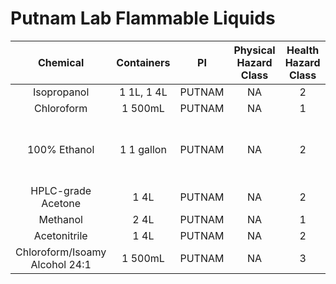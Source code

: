# Putnam Lab Flammable Liquids


**Chemical**|**Containers**|**PI**|**Physical Hazard Class**|**Health Hazard Class**|**Flammable Hazard Class**|**Instability Hazard Class**|**SDS link**|**Purchase Link**
:-----:|:-----:|:-----:|:-----:|:-----:|:-----:|:-----:|:-----:|:-----:
Isopropanol|1 1L, 1 4L|PUTNAM|NA|2|3|0|[x](https://www.fishersci.com/store/msds?partNumber=BP26181&productDescription=ISOPROPANOL%2C+MOLECULAR+BIOLOGY&vendorId=VN00033897&countryCode=US&language=en)|[x](https://www.fishersci.com/shop/products/isopropanol-molecular-biology-grade-fisher-bioreagents-4/BP26181#?keyword=bp26181)
Chloroform|1 500mL|PUTNAM|NA|1|2|1|[x](https://www.fishersci.com/store/msds?partNumber=C298500&productDescription=CHLOROFORM+CERTIFIED+ACS+500ML&vendorId=VN00033897&countryCode=US&language=en)|[x](https://www.fishersci.com/shop/products/chloroform-ethanol-as-preservative-certified-acs-fisher-chemical-7/C298500?searchHijack=true&searchTerm=C298500&searchType=RAPID&matchedCatNo=C298500)
100% Ethanol|1 1 gallon|PUTNAM|NA|2|3|1|[x](https://www.fishersci.com/store/msds?partNumber=A4094&productDescription=ETHANOL+200+PRF+USP+EP+ACS+4L&vendorId=VN00033897&countryCode=US&language=en)|only available through URI chem department
HPLC-grade Acetone|1 4L|PUTNAM|NA|2|3|0|[x](https://www.fishersci.com/store/msds?partNumber=A9491&productDescription=ACETONE+HPLC+GRADE+1L&vendorId=VN00033897&countryCode=US&language=en)|[x](https://www.fishersci.com/shop/products/acetone-hplc-fisher-chemical-6/A949SK1#?keyword=A9-4)
Methanol|2 4L|PUTNAM|NA|1|3|0|[x](https://www.fishersci.com/store/msds?partNumber=A412500&productDescription=METHANOL+CERTIFIED+ACS+500ML&vendorId=VN00033897&countryCode=US&language=en)|[x](https://www.fishersci.com/shop/products/methanol-certified-acs-fisher-chemical-10/A412500)
Acetonitrile|1 4L|PUTNAM|NA|2|3|0|[x](https://www.fishersci.com/store/msds?partNumber=A211&productDescription=ACETONITRILE+CERTIFIED+ACS+1L&vendorId=VN00033897&countryCode=US&language=en)|[x](https://www.fishersci.com/shop/products/acetonitrile-certified-acs-fisher-chemical-4/A211#?keyword=Acetonitrile+CH3CN)
Chloroform/Isoamy Alcohol 24:1|1 500mL|PUTNAM|NA|3|1|1|[x](https://www.fishersci.com/store/msds?partNumber=AC327155000&productDescription=CHLOROFORM%2FISOAMYLALCOHO+500ML&vendorId=VN00032119&countryCode=US&language=en)|[x](https://www.fishersci.com/shop/products/chloroform-isoamyl-alcohol-24-1-molecular-biology-dnase-rnase-protease-fr-acros-organics/AC327155000)
